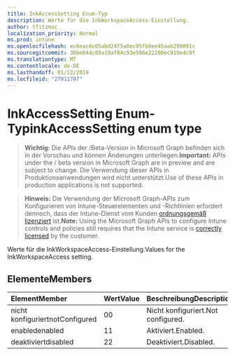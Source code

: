 ```yaml
---
title: InkAccessSetting Enum-Typ
description: Werte für die InkWorkspaceAccess-Einstellung.
author: tfitzmac
localization_priority: Normal
ms.prod: intune
ms.openlocfilehash: ec6eac6c65abd24f5a8ec95fb8ee45aab299091c
ms.sourcegitcommit: 36be044c89a19af84c93e586e22200ec919e4c9f
ms.translationtype: MT
ms.contentlocale: de-DE
ms.lasthandoff: 01/12/2019
ms.locfileid: "27911707"
---
```

# <a name="inkaccesssetting-enum-type"></a><span data-ttu-id="a7ad5-103">InkAccessSetting Enum-Typ</span><span class="sxs-lookup"><span data-stu-id="a7ad5-103">inkAccessSetting enum type</span></span>

> <span data-ttu-id="a7ad5-104">**Wichtig:** Die APIs der /Beta-Version in Microsoft Graph befinden sich in der Vorschau und können Änderungen unterliegen.</span><span class="sxs-lookup"><span data-stu-id="a7ad5-104">**Important:** APIs under the / beta version in Microsoft Graph are in preview and are subject to change.</span></span> <span data-ttu-id="a7ad5-105">Die Verwendung dieser APIs in Produktionsanwendungen wird nicht unterstützt.</span><span class="sxs-lookup"><span data-stu-id="a7ad5-105">Use of these APIs in production applications is not supported.</span></span>

> <span data-ttu-id="a7ad5-106">**Hinweis:** Die Verwendung der Microsoft Graph-APIs zum Konfigurieren von Intune-Steuerelementen und -Richtlinien erfordert dennoch, dass der Intune-Dienst vom Kunden [ordnungsgemäß lizenziert](https://go.microsoft.com/fwlink/?linkid=839381) ist.</span><span class="sxs-lookup"><span data-stu-id="a7ad5-106">**Note:** Using the Microsoft Graph APIs to configure Intune controls and policies still requires that the Intune service is [correctly licensed](https://go.microsoft.com/fwlink/?linkid=839381) by the customer.</span></span>

<span data-ttu-id="a7ad5-107">Werte für die InkWorkspaceAccess-Einstellung.</span><span class="sxs-lookup"><span data-stu-id="a7ad5-107">Values for the InkWorkspaceAccess setting.</span></span>
## <a name="members"></a><span data-ttu-id="a7ad5-108">Elemente</span><span class="sxs-lookup"><span data-stu-id="a7ad5-108">Members</span></span>
|<span data-ttu-id="a7ad5-109">Element</span><span class="sxs-lookup"><span data-stu-id="a7ad5-109">Member</span></span>|<span data-ttu-id="a7ad5-110">Wert</span><span class="sxs-lookup"><span data-stu-id="a7ad5-110">Value</span></span>|<span data-ttu-id="a7ad5-111">Beschreibung</span><span class="sxs-lookup"><span data-stu-id="a7ad5-111">Description</span></span>|
|:---|:---|:---|
|<span data-ttu-id="a7ad5-112">nicht konfiguriert</span><span class="sxs-lookup"><span data-stu-id="a7ad5-112">notConfigured</span></span>|<span data-ttu-id="a7ad5-113">0</span><span class="sxs-lookup"><span data-stu-id="a7ad5-113">0</span></span>|<span data-ttu-id="a7ad5-114">Nicht konfiguriert.</span><span class="sxs-lookup"><span data-stu-id="a7ad5-114">Not configured.</span></span>|
|<span data-ttu-id="a7ad5-115">enabled</span><span class="sxs-lookup"><span data-stu-id="a7ad5-115">enabled</span></span>|<span data-ttu-id="a7ad5-116">1</span><span class="sxs-lookup"><span data-stu-id="a7ad5-116">1</span></span>|<span data-ttu-id="a7ad5-117">Aktiviert.</span><span class="sxs-lookup"><span data-stu-id="a7ad5-117">Enabled.</span></span>|
|<span data-ttu-id="a7ad5-118">deaktiviert</span><span class="sxs-lookup"><span data-stu-id="a7ad5-118">disabled</span></span>|<span data-ttu-id="a7ad5-119">2</span><span class="sxs-lookup"><span data-stu-id="a7ad5-119">2</span></span>|<span data-ttu-id="a7ad5-120">Deaktiviert.</span><span class="sxs-lookup"><span data-stu-id="a7ad5-120">Disabled.</span></span>|





